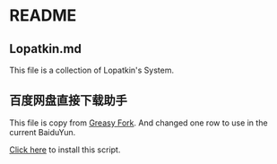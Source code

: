 # README

## Lopatkin.md 

This file is a collection of Lopatkin's System.

## 百度网盘直接下载助手

This file is copy from [Greasy Fork](https://greasyfork.org/zh-CN/scripts/23635). And changed one row to use in the current BaiduYun.

[Click here](https://github.com/Jumeo7/Files/raw/master/%E7%99%BE%E5%BA%A6%E7%BD%91%E7%9B%98%E7%9B%B4%E6%8E%A5%E4%B8%8B%E8%BD%BD%E5%8A%A9%E6%89%8B.user.js) to install this script.
